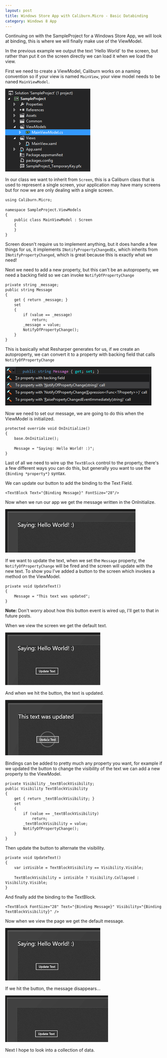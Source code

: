 ```yaml
---
layout: post
title: Windows Store App with Caliburn.Micro - Basic Databinding
category: Windows 8 App
---
```


Continuing on with the SampleProject for a Windows Store App, we will look at binding, this is where we will finally make use of the ViewModel. 

In the previous example we output the text 'Hello World' to the screen, but rather than put it on the screen directly we can load it when we load the view.

First we need to create a ViewModel, Caliburn works on a naming convention so if your view is named `MainView`, your view model needs to be naned `MainViewModel`.

![](/images/windows-store-binding-1.png)

In our class we want to inherit from `Screen`, this is a Caliburn class that is used to represent a single screen, your application may have many screens but for now we are only dealing with a single screen. 

    using Caliburn.Micro;

    namespace SampleProject.ViewModels
    {
        public class MainViewModel : Screen
        {
        }
    }

Screen doesn't require us to implement anything, but it does handle a few things for us, it implements `INotifyPropertyChangedEx`, which inherits from `INotifyPropertyChanged`, which is great because this is exactly what we need!

Next we need to add a new property, but this can't be an autoproperty, we need a backing field so we can invoke `NotifyOfPropertyChange`

    private string _message;
    public string Message
    {
        get { return _message; }
        set
        {
            if (value == _message) 
                return;
            _message = value;
            NotifyOfPropertyChange();
        }
    }

This is basically what Resharper generates for us, if we create an autoproperty, we can convert it to a property with backing field that calls `NotifyOfPropertyChange`

![](/images/windows-store-binding-2.png)

Now we need to set our message, we are going to do this when the ViewModel is initialized. 

    protected override void OnInitialize()
    {
        base.OnInitialize();

        Message = "Saying: Hello World! :)";
    }

Last of all we need to wire up the `TextBlock` control to the property, there's a few different ways you can do this, but generally you want to use the `{Binding *property*}` syntax. 

We can update our button to add the binding to the Text Field.

    <TextBlock Text="{Binding Message}" FontSize="28"/>

Now when we run our app we get the message written in the OnInitialize.

![](/images/windows-store-binding-3.png)

If we want to update the text, when we set the `Message` property, the `NotifyOfPropertyChange` will be fired and the screen will update with the new text. To show you I've added a button to the screen which invokes a method on the ViewModel.

    private void UpdateText()
    {
        Message = "This text was updated";
    }

<span class="note">**Note:** Don't worry about how this button event is wired up, I'll get to that in future posts.</span>

When we view the screen we get the default text.

![](/images/windows-store-binding-4.png)

And when we hit the button, the text is updated.

![](/images/windows-store-binding-5.png)

Bindings can be added to pretty much any property you want, for example if we updated the button to change the visibility of the text we can add a new property to the ViewModel.

    private Visibility _textBlockVisibility;
    public Visibility TextBlockVisibility
    {
        get { return _textBlockVisibility; }
        set
        {
            if (value == _textBlockVisibility) 
                return;
            _textBlockVisibility = value;
            NotifyOfPropertyChange();
        }
    }
    
Then update the button to alternate the visibility.
    
    private void UpdateText()
    {
        var isVisible = TextBlockVisibility == Visibility.Visible;

        TextBlockVisibility = isVisible ? Visibility.Collapsed : Visibility.Visible;
    }
    
And finally add the binding to the TextBlock.

    <TextBlock FontSize="28" Text="{Binding Message}" Visibility="{Binding TextBlockVisibility}" />
    
Now when we view the page we get the default message.

![](/images/windows-store-binding-4.png)

If we hit the button, the message disappears...
    
![](/images/windows-store-binding-6.png)
    
Next I hope to look into a collection of data.